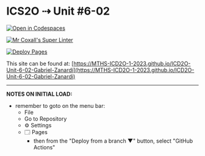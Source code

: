 # ICS2O ⇢ Unit #6-02

[![Open in Codespaces](https://classroom.github.com/assets/launch-codespace-7f7980b617ed060a017424585567c406b6ee15c891e84e1186181d67ecf80aa0.svg)](https://classroom.github.com/open-in-codespaces?assignment_repo_id=15084005)

[![Mr Coxall's Super Linter](https://github.com/MTHS-ICD2O-1-2023/ICD2O-Unit-6-02-Gabriel-Zanardi/workflows/Mr%20Coxall's%20Super%20Linter/badge.svg)](https://github.com/MTHS-ICD2O-1-2023/ICD2O-Unit-6-02-Gabriel-Zanardi/actions)

[![Deploy Pages](https://github.com/MTHS-ICD2O-1-2023/ICD2O-Unit-6-02-Gabriel-Zanardi/workflows/Deploy%20Pages/badge.svg)](https://github.com/MTHS-ICD2O-1-2023/ICD2O-Unit-6-02-Gabriel-Zanardi/actions)

This site can be found at: [https://MTHS-ICD2O-1-2023.github.io/ICD2O-Unit-6-02-Gabriel-Zanardi](https://MTHS-ICD2O-1-2023.github.io/ICD2O-Unit-6-02-Gabriel-Zanardi)

---

**NOTES ON INITIAL LOAD:**
- remember to goto on the menu bar:
  - File
  - Go to Repository
  - ⚙ Settings
  - 🗔 Pages
    - then from the "Deploy from a branch ▼" button, select "GitHub Actions"
